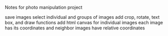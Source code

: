 Notes for photo manipulation project

save images
select individual and groups of images
add crop, rotate, text box, and draw functions
add html canvas for individual images
each image has its coordinates and neighbor images have relative coordinates
